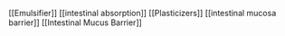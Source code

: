 [[Emulsifier]]
[[intestinal absorption]]
[[Plasticizers]]
[[intestinal mucosa barrier]]
[[Intestinal Mucus Barrier]]
